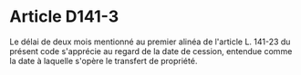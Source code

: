 # Article D141-3

Le délai de deux mois mentionné au premier alinéa de l'article L. 141-23 du présent code s'apprécie au regard de la date de cession, entendue comme la date à laquelle s'opère le transfert de propriété.
